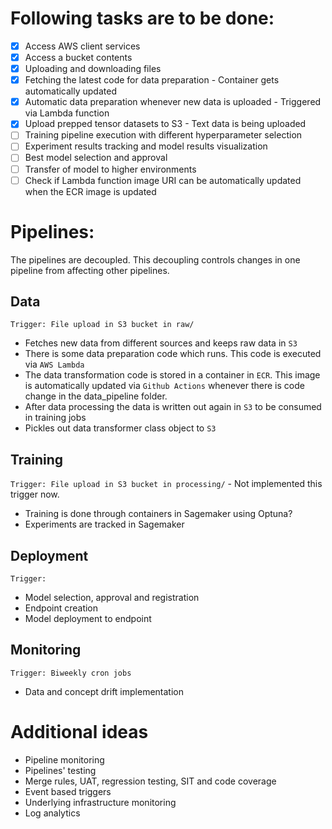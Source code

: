 # Following tasks are to be done:

- [X] Access AWS client services
- [X] Access a bucket contents
- [X] Uploading and downloading files
- [X] Fetching the latest code for data preparation - Container gets automatically updated
- [X] Automatic data preparation whenever new data is uploaded - Triggered via Lambda function
- [X] Upload prepped tensor datasets to S3 - Text data is being uploaded
- [ ] Training pipeline execution with different hyperparameter selection
- [ ] Experiment results tracking and model results visualization
- [ ] Best model selection and approval
- [ ] Transfer of model to higher environments
- [ ] Check if Lambda function image URI can be automatically updated when the ECR image is updated

# Pipelines:

The pipelines are decoupled. This decoupling controls changes in one pipeline from affecting other pipelines.

## Data

`Trigger: File upload in S3 bucket in raw/` 

* Fetches new data from different sources and keeps raw data in `S3`
* There is some data preparation code which runs. This code is executed via `AWS Lambda`
* The data transformation code is stored in a container in `ECR`. This image is automatically updated via `Github Actions` whenever there is code change in the data_pipeline folder.
* After data processing the data is written out again in `S3` to be consumed in training jobs
* Pickles out data transformer class object to `S3`

## Training

`Trigger: File upload in S3 bucket in processing/`  -  Not implemented this trigger now.

* Training is done through containers in Sagemaker using Optuna?
* Experiments are tracked in Sagemaker

## Deployment

`Trigger: `

* Model selection, approval and registration
* Endpoint creation
* Model deployment to endpoint

## Monitoring

`Trigger: Biweekly cron jobs`

* Data and concept drift implementation

# Additional ideas

* Pipeline monitoring
* Pipelines' testing
* Merge rules, UAT, regression testing, SIT and code coverage
* Event based triggers
* Underlying infrastructure monitoring
* Log analytics

